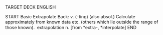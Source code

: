 TARGET DECK
ENGLISH

START
Basic
Extrapolate
Back: v. (-ting) (also absol.) Calculate approximately from known data etc. (others which lie outside the range of those known).  extrapolation n. [from *extra-, *interpolate]
END
